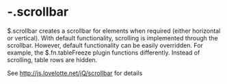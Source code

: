 -.scrollbar
===========

$.scrollbar creates a scrollbar for elements when required (either horizontal or vertical). With default functionality, scrolling is implemented through the scrollbar. However, default functionality can be easily overridden. For example, the $.fn.tableFreeze plugin functions differently. Instead of scrolling, table rows are hidden.

See http://js.lovelotte.net/jQ/scrollbar for details

